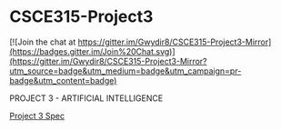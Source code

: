 CSCE315-Project3
===============

[![Join the chat at https://gitter.im/Gwydir8/CSCE315-Project3-Mirror](https://badges.gitter.im/Join%20Chat.svg)](https://gitter.im/Gwydir8/CSCE315-Project3-Mirror?utm_source=badge&utm_medium=badge&utm_campaign=pr-badge&utm_content=badge)

PROJECT 3 - ARTIFICIAL INTELLIGENCE

[Project 3 Spec](http://faculty.cse.tamu.edu/ritchey/courses/csce315/spring15/homework/project3.pdf)

